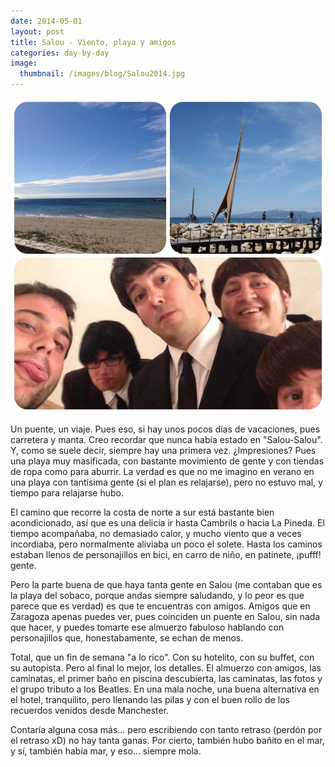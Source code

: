 ```yaml
---
date: 2014-05-01
layout: post
title: Salou - Viento, playa y amigos
categories: day-by-day
image:
  thumbnail: /images/blog/Salou2014.jpg
---
```


[![Salou - Miky - Miguel](/images/blog/Salou2014.jpg)](/images/blog/Salou2014.jpg)

Un puente, un viaje. Pues eso, si hay unos pocos días de vacaciones, pues carretera y manta. Creo recordar que nunca había estado en "Salou-Salou". Y, como se suele decir, siempre hay una primera vez. ¿Impresiones? Pues una playa muy masificada, con bastante movimiento de gente y con tiendas de ropa como para aburrir. La verdad es que no me imagino en verano en una playa con tantísima gente (si el plan es relajarse), pero no estuvo mal, y tiempo para relajarse hubo.

El camino que recorre la costa de norte a sur está bastante bien acondicionado, así que es una delicia ir hasta Cambrils o hacia La Pineda. El tiempo acompañaba, no demasiado calor, y mucho viento que a veces incordiaba, pero normalmente aliviaba un poco el solete. Hasta los caminos estaban llenos de personajillos en bici, en carro de niño, en patinete, ¡pufff! gente.

Pero la parte buena de que haya tanta gente en Salou (me contaban que es la playa del sobaco, porque andas siempre saludando, y lo peor es que parece que es verdad) es que te encuentras con amigos. Amigos que en Zaragoza apenas puedes ver, pues coinciden un puente en Salou, sin nada que hacer, y puedes tomarte ese almuerzo fabuloso hablando con personajillos que, honestabamente, se echan de menos.

Total, que un fin de semana "a lo rico". Con su hotelito, con su buffet, con su autopista. Pero al final lo mejor, los detalles. El almuerzo con amigos, las caminatas, el primer baño en piscina descubierta, las caminatas, las fotos y el grupo tributo a los Beatles. En una mala noche, una buena alternativa en el hotel, tranquilito, pero llenando las pilas y con el buen rollo de los recuerdos venidos desde Manchester.

Contaría alguna cosa más... pero escribiendo con tanto retraso (perdón por el retraso xD) no hay tanta ganas. Por cierto, también hubo bañito en el mar, y sí, también había mar, y eso... siempre mola.

